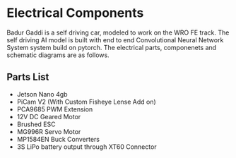 Electrical Components
====

Badur Gaddi is a self driving car, modeled to work on the WRO FE track. The self driving AI model is built with end to end Convolutional Neural Network System system build on pytorch. The electrical parts, componenets and schematic diagrams are as follows.

## Parts List

+ Jetson Nano 4gb
+ PiCam V2 (With Custom Fisheye Lense Add on)
+ PCA9685 PWM Extension
+ 12V DC Geared Motor
+ Brushed ESC
+ MG996R Servo Motor
+ MP1584EN Buck Converters
+ 3S LiPo battery output through XT60 Connector



